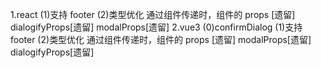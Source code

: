 1.react
(1)支持 footer
(2)类型优化
通过组件传递时，组件的 props [遗留]
dialogifyProps[遗留]
modalProps[遗留]
2.vue3
(0)confirmDialog
(1)支持 footer
(2)类型优化
通过组件传递时，组件的 props [遗留]
modalProps[遗留]
dialogifyProps[遗留]
